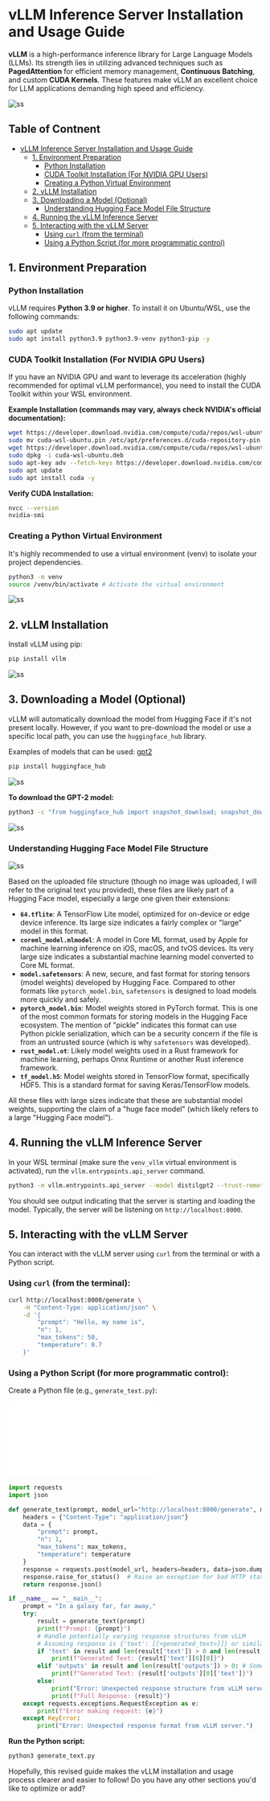 
# vLLM Inference Server Installation and Usage Guide

**vLLM** is a high-performance inference library for Large Language Models (LLMs). Its strength lies in utilizing advanced techniques such as **PagedAttention** for efficient memory management, **Continuous Batching**, and custom **CUDA Kernels**. These features make vLLM an excellent choice for LLM applications demanding high speed and efficiency.

![ss](./ss/skema.png)

## Table of Contnent
 * [vLLM Inference Server Installation and Usage Guide](https://github.com/dendie-sanjaya/ai-inference-vllm/%23vllm-inference-server-installation-and-usage-guide)
      * [1. Environment Preparation](https://github.com/dendie-sanjaya/ai-inference-vllm/%231-environment-preparation)
          * [Python Installation](https://github.com/dendie-sanjaya/ai-inference-vllm/%23python-installation)
          * [CUDA Toolkit Installation (For NVIDIA GPU Users)](https://github.com/dendie-sanjaya/ai-inference-vllm/%23cuda-toolkit-installation-for-nvidia-gpu-users)
          * [Creating a Python Virtual Environment](https://github.com/dendie-sanjaya/ai-inference-vllm/creating-a-python-virtual-environment)
      * [2. vLLM Installation](https://github.com/dendie-sanjaya/ai-inference-vllm/%232-vllm-installation)
      * [3. Downloading a Model (Optional)](https://www.google.com/search?q=%233-downloading-a-model-optional)
          * [Understanding Hugging Face Model File Structure](https://github.com/dendie-sanjaya/ai-inference-vllm/%23understanding-hugging-face-model-file-structure)
      * [4. Running the vLLM Inference Server](https://github.com/dendie-sanjaya/ai-inference-vllm/%234-running-the-vllm-inference-server)
      * [5. Interacting with the vLLM Server](https://github.com/dendie-sanjaya/ai-inference-vllm/%235-interacting-with-the-vllm-server)
          * [Using `curl` (from the terminal)](https://github.com/dendie-sanjaya/ai-inference-vllm/%23using-curl-from-the-terminal)
          * [Using a Python Script (for more programmatic control)](https://github.com/dendie-sanjaya/ai-inference-vllm/%23using-a-python-script-for-more-programmatic-control)


## 1\. Environment Preparation

### Python Installation

vLLM requires **Python 3.9 or higher**. To install it on Ubuntu/WSL, use the following commands:

```bash
sudo apt update
sudo apt install python3.9 python3.9-venv python3-pip -y
```

### CUDA Toolkit Installation (For NVIDIA GPU Users)

If you have an NVIDIA GPU and want to leverage its acceleration (highly recommended for optimal vLLM performance), you need to install the CUDA Toolkit within your WSL environment.

**Example Installation (commands may vary, always check NVIDIA's official documentation):**

```bash
wget https://developer.download.nvidia.com/compute/cuda/repos/wsl-ubuntu/x86_64/cuda-wsl-ubuntu.pin
sudo mv cuda-wsl-ubuntu.pin /etc/apt/preferences.d/cuda-repository-pin
wget https://developer.download.nvidia.com/compute/cuda/repos/wsl-ubuntu/x86_64/cuda-wsl-ubuntu.deb
sudo dpkg -i cuda-wsl-ubuntu.deb
sudo apt-key adv --fetch-keys https://developer.download.nvidia.com/compute/cuda/repos/wsl-ubuntu/x86_64/3bf863cc.pub
sudo apt update
sudo apt install cuda -y
```

**Verify CUDA Installation:**

```bash
nvcc --version
nvidia-smi
```

### Creating a Python Virtual Environment

It's highly recommended to use a virtual environment (venv) to isolate your project dependencies.

```bash
python3 -m venv 
source /venv/bin/activate # Activate the virtual environment
```
![ss](./ss/2.jpg)


## 2\. vLLM Installation

Install vLLM using pip:

```bash
pip install vllm
```

![ss](./ss/1.png)


## 3\. Downloading a Model (Optional)

vLLM will automatically download the model from Hugging Face if it's not present locally. However, if you want to pre-download the model or use a specific local path, you can use the `huggingface_hub` library.

Examples of models that can be used: [gpt2](https://huggingface.co/openai-community/gpt2) 

```bash
pip install huggingface_hub
```

![ss](./ss/3.jpg)

**To download the GPT-2 model:**

```bash
python3 -c "from huggingface_hub import snapshot_download; snapshot_download(repo_id='openai-community/gpt2', local_dir='gpt2_model')"
```

![ss](./ss/5.jpg)


### Understanding Hugging Face Model File Structure

![ss](./ss/4.jpg)

Based on the uploaded file structure (though no image was uploaded, I will refer to the original text you provided), these files are likely part of a Hugging Face model, especially a large one given their extensions:

  * **`64.tflite`**: A TensorFlow Lite model, optimized for on-device or edge device inference. Its large size indicates a fairly complex or "large" model in this format.
  * **`coreml_model.mlmodel`**: A model in Core ML format, used by Apple for machine learning inference on iOS, macOS, and tvOS devices. Its very large size indicates a substantial machine learning model converted to Core ML format.
  * **`model.safetensors`**: A new, secure, and fast format for storing tensors (model weights) developed by Hugging Face. Compared to other formats like `pytorch_model.bin`, `safetensors` is designed to load models more quickly and safely.
  * **`pytorch_model.bin`**: Model weights stored in PyTorch format. This is one of the most common formats for storing models in the Hugging Face ecosystem. The mention of "pickle" indicates this format can use Python pickle serialization, which can be a security concern if the file is from an untrusted source (which is why `safetensors` was developed).
  * **`rust_model.ot`**: Likely model weights used in a Rust framework for machine learning, perhaps Onnx Runtime or another Rust inference framework.
  * **`tf_model.h5`**: Model weights stored in TensorFlow format, specifically HDF5. This is a standard format for saving Keras/TensorFlow models.

All these files with large sizes indicate that these are substantial model weights, supporting the claim of a "huge face model" (which likely refers to a large "Hugging Face model").


## 4\. Running the vLLM Inference Server

In your WSL terminal (make sure the `venv_vllm` virtual environment is activated), run the `vllm.entrypoints.api_server` command.

```bash
python3 -m vllm.entrypoints.api_server --model distilgpt2 --trust-remote-code
```

You should see output indicating that the server is starting and loading the model. Typically, the server will be listening on `http://localhost:8000`.

## 5\. Interacting with the vLLM Server

You can interact with the vLLM server using `curl` from the terminal or with a Python script.

### Using `curl` (from the terminal):

```bash
curl http://localhost:8000/generate \
    -H "Content-Type: application/json" \
    -d '{
        "prompt": "Hello, my name is",
        "n": 1,
        "max_tokens": 50,
        "temperature": 0.7
    }'
```

### Using a Python Script (for more programmatic control):

Create a Python file (e.g., `generate_text.py`):

![script python](./generate_text.py)


```python
import requests
import json

def generate_text(prompt, model_url="http://localhost:8000/generate", max_tokens=50, temperature=0.7):
    headers = {"Content-Type": "application/json"}
    data = {
        "prompt": prompt,
        "n": 1,
        "max_tokens": max_tokens,
        "temperature": temperature
    }
    response = requests.post(model_url, headers=headers, data=json.dumps(data))
    response.raise_for_status()  # Raise an exception for bad HTTP status codes
    return response.json()

if __name__ == "__main__":
    prompt = "In a galaxy far, far away,"
    try:
        result = generate_text(prompt)
        print(f"Prompt: {prompt}")
        # Handle potentially varying response structures from vLLM
        # Assuming response is {'text': [[<generated_text>]]} or similar
        if 'text' in result and len(result['text']) > 0 and len(result['text'][0]) > 0:
            print(f"Generated Text: {result['text'][0][0]}")
        elif 'outputs' in result and len(result['outputs']) > 0: # Some vLLM versions might use 'outputs'
            print(f"Generated Text: {result['outputs'][0]['text']}")
        else:
            print("Error: Unexpected response structure from vLLM server.")
            print(f"Full Response: {result}")
    except requests.exceptions.RequestException as e:
        print(f"Error making request: {e}")
    except KeyError:
        print("Error: Unexpected response format from vLLM server.")
```

**Run the Python script:**

```bash
python3 generate_text.py
```

Hopefully, this revised guide makes the vLLM installation and usage process clearer and easier to follow\! Do you have any other sections you'd like to optimize or add?
